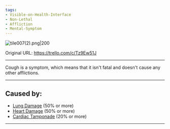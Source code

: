```yaml
---
tags:
- Visible-on-Health-Interface
- Non-Lethal
- Affliction
- Mental-Symptom
---
```


![tile007(2).png\|200](/Symptoms/Cough%20-%20Attachments/6718845db30472d958dd7a69.png)

Original URL: https://trello.com/c/Tz9Ew51J

---

Cough is a symptom, which means that it isn't fatal and doesn't cause any other afflictions.

---

## Caused by:

- [Lung Damage](../Lungs/Lung%20Damage.md) (50% or more)
- [Heart Damage](../Heart/Heart%20Damage.md) (50% or more)
- [Cardiac Tamponade](../Heart/Cardiac%20Tamponade.md) (20% or more)

---

